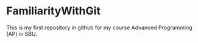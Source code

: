 # FamiliarityWithGit
This is my first repository in github for my course Advanced Programming (AP) in SBU.
